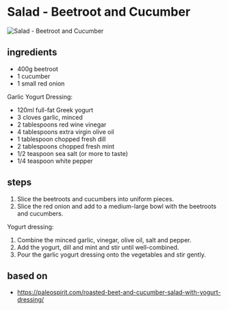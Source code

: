 # Salad - Beetroot and Cucumber

![Salad - Beetroot and Cucumber](images/salad-—-beetroot-and-cucumber.jpg)

## ingredients

- 400g beetroot
- 1 cucumber
- 1 small red onion

Garlic Yogurt Dressing:

- 120ml full-fat Greek yogurt
- 3 cloves garlic, minced
- 2 tablespoons red wine vinegar
- 4 tablespoons extra virgin olive oil
- 1 tablespoon chopped fresh dill
- 2 tablespoons chopped fresh mint
- 1/2 teaspoon sea salt (or more to taste)
- 1/4 teaspoon white pepper

## steps

1. Slice the beetroots and cucumbers into uniform pieces.
2. Slice the red onion and add to a medium-large bowl with the beetroots and cucumbers.

Yogurt dressing:

1. Combine the minced garlic, vinegar, olive oil, salt and pepper.
2. Add the yogurt, dill and mint and stir until well-combined.
3. Pour the garlic yogurt dressing onto the vegetables and stir gently.

## based on

- https://paleospirit.com/roasted-beet-and-cucumber-salad-with-yogurt-dressing/
